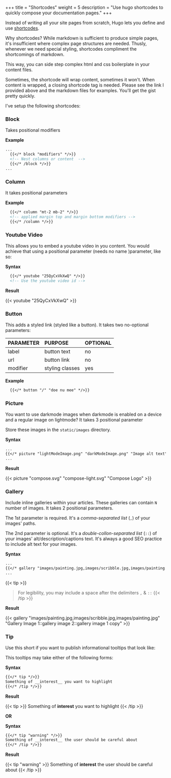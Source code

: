 +++
title = "Shortcodes"
weight = 5
description = "Use hugo shortcodes to quickly compose your documentation pages."
+++

Instead of writing all your site pages from scratch, Hugo lets you define and use [shortcodes](https://gohugo.io/content-management/shortcodes/).

Why shortcodes? While markdown is sufficient to produce simple pages, it's insufficient where complex page structures are needed. Thusly, whenever we need special styling, shortcodes compliment the shortcomings of markdown.

This way, you can side step complex html and css boilerplate in your content files.

Sometimes, the shortcode will wrap content, sometimes it won't. When content is wrapped, a closing shortcode tag is needed. Please see the link I provided above and the markdown files for examples. You'll get the gist pretty quickly.

I've setup the following shortcodes:

### Block 

Takes positional modifiers

**Example**
```markdown
...
  {{</* block "modifiers" */>}}
  <!-- Nest columns or content  -->
  {{</* /block */>}}
...
```

### Column

It takes positional parameters

**Example**
```markdown
  {{</* column "mt-2 mb-2" */>}}
  <!-- applied margin top and margin bottom modifiers -->
  {{</* /column */>}}
```

### Youtube Video

This allows you to embed a youtube video in you content. You would achieve that using a positional parameter (needs no name )parameter, like so:

__Syntax__

```markdown
  {{</* youtube "25QyCxVkXwQ" */>}}
  <!-- Use the youtube video id -->
```

__Result__

{{< youtube "25QyCxVkXwQ" >}}

### Button

This adds a styled link (styled like a button). It takes two no-optional parameters:

| PARAMETER | PURPOSE | OPTIONAL |
| :---  | :--- | :--- |
| label | button text | no |
| url | button link | no |
| modifier | styling classes | yes |

**Example**

```markdown
  {{</* button "/" "doe nu mee" */>}}
```

### Picture

You want to use darkmode images when darkmode is enabled on a device and a regular image on lightmode? It takes 3 positional parameter

Store these images in the `static/images` directory. 

__Syntax__

```markdown
...
{{</* picture "lightModeImage.png" "darkModeImage.png" "Image alt text" */>}}
...
```

__Result__

{{< picture "compose.svg" "compose-light.svg" "Compose Logo" >}}

### Gallery

Include inline galleries within your articles. These galleries can contain `N` number of images. It takes 2 positional parameters. 

The 1st parameter is required. It's a _comma-separated list_ (`,`) of your images' paths.

The 2nd parameter is optional. It's a _double-collon-separated list_ (`::`) of your images' alt/description/captions text. It's always a good SEO practice to include alt text for your images.

__Syntax__

```markdown
...
{{</* gallery "images/painting.jpg,images/scribble.jpg,images/painting.jpg" "Gallery Image 1::gallery image 2::gallery image 1 copy" */>}}
...
```
{{< tip >}}
> For legibility, you may include a space after the delimiters `,` & `::`
{{< /tip  >}}

__Result__

{{< gallery "images/painting.jpg,images/scribble.jpg,images/painting.jpg" "Gallery Image 1::gallery image 2::gallery image 1 copy" >}}


### Tip

Use this short if you want to publish informational tooltips that look like:

This tooltips may take either of the following forms:

__Syntax__

```markdown
{{</* tip */>}}
Something of __interest__ you want to highlight
{{</* /tip */>}}
```

__Result__

{{< tip >}}
Something of __interest__ you want to highlight
{{< /tip >}}

__OR__

__Syntax__

```markdown
{{</* tip "warning" */>}}
Something of __interest__ the user should be careful about
{{</* /tip */>}}
```

__Result__

{{< tip "warning" >}}
Something of __interest__ the user should be careful about
{{< /tip >}}
